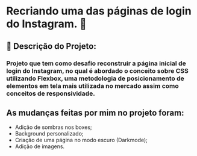 # Recriando uma das páginas de login do Instagram. :camera_flash:

## :pencil: Descrição do Projeto: 

### Projeto que tem como desafio reconstruir a página inicial de login do Instagram, no qual é abordado o conceito sobre CSS utilizando Flexbox, uma metodologia de posicionamento de elementos em tela mais utilizada no mercado assim como conceitos de responsividade.



## As mudanças feitas por mim no projeto foram:

- Adição de sombras nos boxes;
- Background personalizado;
- Criação de uma página no modo escuro (Darkmode);
- Adição de imagens.
